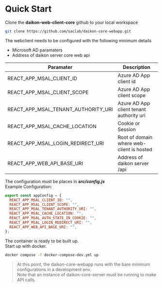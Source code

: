 # Quick Start

Clone the **daikon-web-client-core** github to your local workspace

```bash
git clone https://github.com/saclab/daikon-core-webapp.git
```

The webclient needs to be configured with the following minimum details  
- Microsoft AD paramaters
- Address of daikon server core web api

| Paramater   | Description |
| ----------- | ----------- |
|  REACT_APP_MSAL_CLIENT_ID | Azure AD App client id |
|  REACT_APP_MSAL_CLIENT_SCOPE | Azure AD App client scope |
|  REACT_APP_MSAL_TENANT_AUTHORITY_URI | Azure AD App client tenant authority uri |
|  REACT_APP_MSAL_CACHE_LOCATION | Cookie or Session |
|  REACT_APP_MSAL_LOGIN_REDIRECT_URI | Root of domain where web-client is hosted |
|  REACT_APP_WEB_API_BASE_URI | Address of daikon server /api |

The configuration must be places in ***src/config.js***  
Example Configuration:

```javascript
export const appConfig = {
  REACT_APP_MSAL_CLIENT_ID: "",
  REACT_APP_MSAL_CLIENT_SCOPE: "",
  REACT_APP_MSAL_TENANT_AUTHORITY_URI: "",
  REACT_APP_MSAL_CACHE_LOCATION: "",
  REACT_APP_MSAL_AUTH_STATE_IN_COOKIE: "",
  REACT_APP_MSAL_LOGIN_REDIRECT_URI: "",
  REACT_APP_WEB_API_BASE_URI: "",
};
```

The container is ready to be built up.  
Start up with docker.  
```bash
docker compose -f docker-compose-dev.yml up
```


> At this point, the daikon-core-webapp runs with the bare minimum configurations in a development env.  
Note that an instance of daikon-core-server must be running to make API calls.
